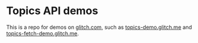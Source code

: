 # Topics API demos

This is a repo for demos on [glitch.com](https://glitch.com), such as [topics-demo.glitch.me](https://topics-demo.glitch.me) and [topics-fetch-demo.glitch.me](https://topics-fetch-demo.glitch.me). 
